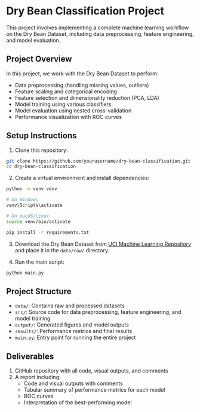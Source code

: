 # Dry Bean Classification Project

This project involves implementing a complete machine learning workflow on the Dry Bean Dataset, including data preprocessing, feature engineering, and model evaluation.

## Project Overview

In this project, we work with the Dry Bean Dataset to perform:
- Data preprocessing (handling missing values, outliers)
- Feature scaling and categorical encoding
- Feature selection and dimensionality reduction (PCA, LDA)
- Model training using various classifiers
- Model evaluation using nested cross-validation
- Performance visualization with ROC curves

## Setup Instructions

1. Clone this repository:
```bash
git clone https://github.com/yourusername/dry-bean-classification.git
cd dry-bean-classification
```

2. Create a virtual environment and install dependencies:
```bash
python -m venv venv

# On Windows
venv\Scripts\activate

# On macOS/Linux
source venv/bin/activate

pip install -r requirements.txt
```

3. Download the Dry Bean Dataset from [UCI Machine Learning Repository](https://archive.ics.uci.edu/ml/datasets/Dry+Bean+Dataset) and place it in the `data/raw/` directory.

4. Run the main script:
```bash
python main.py
```

## Project Structure

- `data/`: Contains raw and processed datasets
- `src/`: Source code for data preprocessing, feature engineering, and model training
- `output/`: Generated figures and model outputs
- `results/`: Performance metrics and final results
- `main.py`: Entry point for running the entire project

## Deliverables

1. GitHub repository with all code, visual outputs, and comments
2. A report including:
   - Code and visual outputs with comments
   - Tabular summary of performance metrics for each model
   - ROC curves
   - Interpretation of the best-performing model